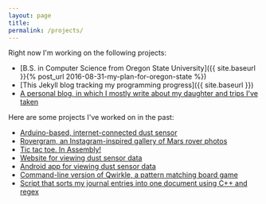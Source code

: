 ```yaml
---
layout: page
title: 
permalink: /projects/
---
```


Right now I'm working on the following projects:

* [B.S. in Computer Science from Oregon State University]({{ site.baseurl }}{% post_url 2016-08-31-my-plan-for-oregon-state %})
* [This Jekyll blog tracking my programming progress]({{ site.baseurl }})
* [A personal blog, in which I mostly write about my daughter and trips I've taken](http://alxmjo.com)

Here are some projects I've worked on in the past:

* [Arduino-based, internet-connected dust sensor](http://projects.alexmontjohn.com/airparticlesensor/index.html)
* [Rovergram, an Instagram-inspired gallery of Mars rover photos](http://projects.alexmontjohn.com/rovergram/)
* [Tic tac toe. In Assembly!](https://github.com/alxmjo/TicTacToe-Assembly)
* [Website for viewing dust sensor data](http://dohadust.org)
* [Android app for viewing dust sensor data](https://github.com/alxmjo/DohaDust)
* [Command-line version of Qwirkle, a pattern matching board game](https://github.com/alxmjo/Quirk)
* [Script that sorts my journal entries into one document using C++ and regex](https://github.com/alxmjo/JournalSort)